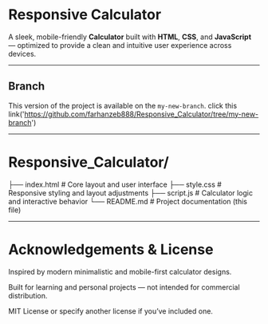 # Responsive Calculator

A sleek, mobile-friendly **Calculator** built with **HTML**, **CSS**, and **JavaScript** — optimized to provide a clean and intuitive user experience across devices.

---

##  Branch

This version of the project is available on the `my-new-branch`.
click this link('https://github.com/farhanzeb888/Responsive_Calculator/tree/my-new-branch')

---

# Responsive_Calculator/
├── index.html # Core layout and user interface
├── style.css # Responsive styling and layout adjustments
├── script.js # Calculator logic and interactive behavior
└── README.md # Project documentation (this file)

---
# Acknowledgements & License

Inspired by modern minimalistic and mobile-first calculator designs.

Built for learning and personal projects — not intended for commercial distribution.

MIT License or specify another license if you’ve included one.



